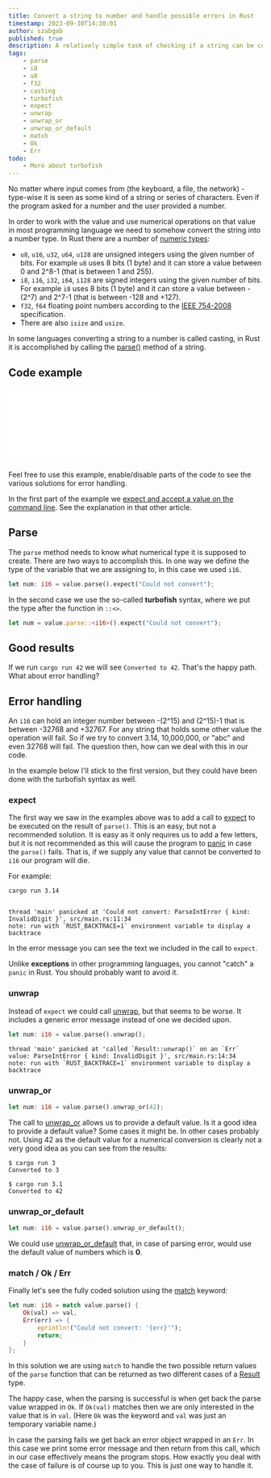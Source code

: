 ```yaml
---
title: Convert a string to number and handle possible errors in Rust
timestamp: 2023-09-30T14:30:01
author: szabgab
published: true
description: A relatively simple task of checking if a string can be converted to a number and then converting it. Several ways to handle errors in Rust.
tags:
    - parse
    - i8
    - u8
    - f32
    - casting
    - turbofish
    - expect
    - unwrap
    - unwrap_or
    - unwrap_or_default
    - match
    - Ok
    - Err
todo:
    - More about turbofish
---
```


No matter where input comes from (the keyboard, a file, the network) - type-wise it is seen as some kind of a string or series of characters.
Even if the program asked for a number and the user provided a number.

In order to work with the value and use numerical operations on that value in most programming language we need to somehow convert the string into a number type.
In Rust there are a number of [numeric types](https://doc.rust-lang.org/reference/types/numeric.html):

* `u8`, `u16`, `u32`, `u64`, `u128` are unsigned integers using the given number of bits. For example `u8` uses 8 bits (1 byte) and it can store a value between 0 and 2^8-1 (that is between 1 and 255).
* `i8`, `i16`, `i32`, `i64`, `i128` are signed integers using the given number of bits. For example `i8` uses 8 bits (1 byte) and it can store a value between -(2^7) and 2^7-1 (that is between -128 and +127).
* `f32`, `f64` floating point numbers according to the [IEEE 754-2008](https://en.wikipedia.org/wiki/IEEE_754-2008_revision) specification.
* There are also `isize` and `usize`.


In some languages converting a string to a number is called casting, in Rust it is accomplished by calling the [parse()](https://doc.rust-lang.org/std/primitive.str.html#method.parse) method of a string.

## Code example

![](examples/convert-string-to-number/src/main.rs)

Feel free to use this example, enable/disable parts of the code to see the various solutions for error handling.

In the first part of the example we [expect and accept a value on the command line](/expect-one-command-line-parameter). See the explanation in that other article.

## Parse

The `parse` method needs to know what numerical type it is supposed to create. There are two ways to accomplish this. In one way we define the type of the variable that we are assigning to, in this case we used `i16`.

```rust
let num: i16 = value.parse().expect("Could not convert");
```

In the second case we use the so-called **turbofish** syntax, where we put the type after the function in `::<>`.

```rust
let num = value.parse::<i16>().expect("Could not convert");
```

## Good results

If we run `cargo run 42` we will see `Converted to 42`. That's the happy path. What about error handling?

## Error handling

An `i16` can hold an integer number between -(2^15) and (2^15)-1 that is between -32768 and +32767. For any string that holds some other value the operation will fail.
So if we try to convert 3.14,  10,000,000, or "abc" and even 32768 will fail. The question then, how can we deal with this in our code.

In the example below I'll stick to the first version, but they could have been done with the turbofish syntax as well.

### expect

The first way we saw in the examples above was to add a call to [expect](https://doc.rust-lang.org/std/result/enum.Result.html#method.expect) to be executed on the result of `parse()`. This is an easy, but not a recommended solution. It is easy as it only requires us to add a few letters, but it is not recommended as this will cause the program to [panic](https://doc.rust-lang.org/std/macro.panic.html) in case the `parse()` fails. That is, if we supply any value that cannot be converted to `i16` our program will die.

For example:

```
cargo run 3.14


thread 'main' panicked at 'Could not convert: ParseIntError { kind: InvalidDigit }', src/main.rs:11:34
note: run with `RUST_BACKTRACE=1` environment variable to display a backtrace
```

In the error message you can see the text we included in the call to `expect`.

Unlike **exceptions** in other programming languages, you cannot "catch" a `panic` in Rust. You should probably want to avoid it.

### unwrap

Instead of `expect` we could call [unwrap](https://doc.rust-lang.org/std/result/enum.Result.html#method.unwrap), but that seems to be worse. It includes a generic error message instead of one we decided upon.

```rust
let num: i16 = value.parse().unwrap();
```

```
thread 'main' panicked at 'called `Result::unwrap()` on an `Err` value: ParseIntError { kind: InvalidDigit }', src/main.rs:14:34
note: run with `RUST_BACKTRACE=1` environment variable to display a backtrace
```

### unwrap_or

```rust
let num: i16 = value.parse().unwrap_or(42);
```

The call to [unwrap_or](https://doc.rust-lang.org/std/result/enum.Result.html#method.unwrap_or) allows us to provide a default value. Is it a good idea to provide a default value?
Some cases it might be. In other cases probably not. Using 42 as the default value for a numerical conversion is clearly not a very good idea
as you can see from the results:

```
$ cargo run 3
Converted to 3

$ cargo run 3.1
Converted to 42
```

### unwrap_or_default

```rust
let num: i16 = value.parse().unwrap_or_default();
```

We could use [unwrap_or_default](https://doc.rust-lang.org/std/result/enum.Result.html#method.unwrap_or_default) that, in case of parsing error,
would use the default value of numbers which is **0**.


### match / Ok / Err

Finally let's see the fully coded solution using the [match](https://doc.rust-lang.org/std/keyword.match.html) keyword:

```rust
let num: i16 = match value.parse() {
    Ok(val) => val,
    Err(err) => {
        eprintln!("Could not convert: '{err}'");
        return;
    }
};
```

In this solution we are using `match` to handle the two possible return values of the `parse` function
that can be returned as two different cases of a [Result](https://doc.rust-lang.org/std/result/index.html) type.

The happy case, when the parsing is successful is when get back the parse value wrapped in `Ok`. If `Ok(val)` matches then we are only interested in the value that is in `val`.
(Here `Ok` was the keyword and `val` was just an temporary variable name.)

In case the parsing fails we get back an error object wrapped in an `Err`. In this case we print some error message and then return from this call, which in our case effectively means the program stops. How exactly you deal with the case of failure is of course up to you. This is just one way to handle it.


